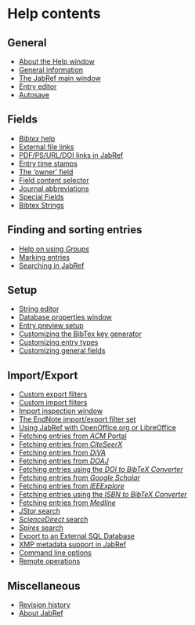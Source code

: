 Help contents
=============

General
-------

-   [About the Help window](HelpHelp.html)
-   [General information](JabRefHelp.html)
-   [The JabRef main window](BaseFrameHelp.html)
-   [Entry editor](EntryEditorHelp.html)
-   [Autosave](Autosave.html)

Fields
------

-   [*Bibtex* help](BibtexHelp.html)
-   [External file links](FileLinks.html)
-   [PDF/PS/URL/DOI links in JabRef](ExternalFiles.html)
-   [Entry time stamps](TimeStampHelp.html)
-   [The ‘owner’ field](OwnerHelp.html)
-   [Field content selector](ContentSelectorHelp.html)
-   [Journal abbreviations](JournalAbbreviations.html)
-   [Special Fields](SpecialFieldsHelp.html)
-   [Bibtex Strings](StringsHelp.html)

Finding and sorting entries
---------------------------

-   [Help on using *Groups*](GroupsHelp.html)
-   [Marking entries](MarkingHelp.html)
-   [Searching in JabRef](SearchHelp.html)

Setup
-----

-   [String editor](StringEditorHelp.html)
-   [Database properties window](DatabaseProperties.html)
-   [Entry preview setup](PreviewHelp.html)
-   [Customizing the BibTex key generator](LabelPatterns.html)
-   [Customizing entry types](CustomEntriesHelp.html)
-   [Customizing general fields](GeneralFields.html)

Import/Export
-------------

-   [Custom export filters](CustomExports.html)
-   [Custom import filters](CustomImports.html)
-   [Import inspection window](ImportInspectionDialog.html)
-   [The EndNote import/export filter set](EndNoteFilters.html)
-   [Using JabRef with OpenOffice.org or LibreOffice](OpenOfficeIntegration.html)
-   [Fetching entries from *ACM* Portal](ACMPortalHelp.html)
-   [Fetching entries from *CiteSeerX*](CiteSeerHelp.html)
-   [Fetching entries from *DiVA*](DiVAtoBibTeXHelp.html)
-   [Fetching entries from *DOAJ*](DOAJHelp.html)
-   [Fetching entries using the *DOI to BibTeX Converter*](DOItoBibTeXHelp.html)
-   [Fetching entries from *Google Scholar*](GoogleScholarHelp.html)
-   [Fetching entries from *IEEExplore*](IEEEXploreHelp.html)
-   [Fetching entries using the *ISBN to BibTeX Converter*](ISBNtoBibTeXHelp.html)
-   [Fetching entries from *Medline*](MedlineHelp.html)
-   [*JStor* search](JSTOR.html)
-   [*ScienceDirect* search](ScienceDirect.html)
-   [*Spires* search](Spires.html)
-   [Export to an External SQL Database](SQLExport.html)
-   [XMP metadata support in JabRef](XMPHelp.html)
-   [Command line options](CommandLine.html)
-   [Remote operations](RemoteHelp.html)

Miscellaneous
-------------

-   [Revision history](RevisionHistory.html)
-   [About JabRef](About.html)

